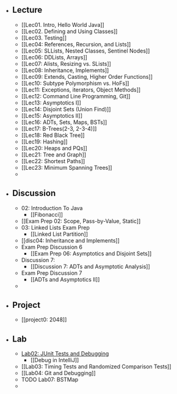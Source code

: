 - ## Lecture
	- [[Lec01. Intro, Hello World Java]]
	- [[Lec02. Defining and Using Classes]]
	- [[Lec03. Testing]]
	- [[Lec04: References, Recursion, and Lists]]
	- [[Lec05: SLLists, Nested Classes, Sentinel Nodes]]
	- [[Lec06: DDLists, Arrays]]
	- [[Lec07: Alists, Resizing vs. SLists]]
	- [[Lec08: Inheritance, Implements]]
	- [[Lec09: Extends, Casting, Higher Order Functions]]
	- [[Lec10: Subtype Polymorphism vs. HoFs]]
	- [[Lec11: Exceptions, iterators, Object Methods]]
	- [[Lec12: Command Line Programming, Git]]
	- [[Lec13: Asymptotics I]]
	- [[Lec14: Disjoint Sets (Union Find)]]
	- [[Lec15: Asymptotics II]]
	- [[Lec16: ADTs, Sets, Maps, BSTs]]
	- [[Lec17: B-Trees(2-3, 2-3-4)]]
	- [[Lec18: Red Black Tree]]
	- [[Lec19: Hashing]]
	- [[Lec20: Heaps and PQs]]
	- [[Lec21: Tree and Graph]]
	- [[Lec22: Shortest Paths]]
	- [[Lec23: Minimum Spanning Trees]]
	-
- ## Discussion
	- 02: Introduction To Java
		- [[Fibonacci]]
	- [[Exam Prep 02: Scope, Pass-by-Value, Static]]
	- 03: Linked Lists Exam Prep
		- [[Linked List Partition]]
	- [[disc04: Inheritance and Implements]]
	- Exam Prep Discussion 6
		- [[Exam Prep 06: Asymptotics and Disjoint Sets]]
	- Discussion 7:
		- [[Discussion 7: ADTs and Asymptotic Analysis]]
	- Exam Prep Discussion 7
		- [[ADTs and Asymptotics II]]
	-
- ## Project
	- [[project0: 2048]]
- ## Lab
	- [Lab02: JUnit Tests and Debugging](https://sp21.datastructur.es/materials/lab/lab2/lab2)
		- [[Debug in IntelliJ]]
	- [[Lab03: Timing Tests and Randomized Comparison Tests]]
	- [[Lab04: Git and Debugging]]
	- TODO Lab07: BSTMap
	-